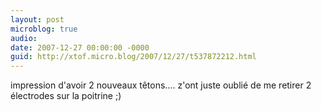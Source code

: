 ```yaml
---
layout: post
microblog: true
audio: 
date: 2007-12-27 00:00:00 -0000
guid: http://xtof.micro.blog/2007/12/27/t537872212.html
---
```

impression d'avoir 2 nouveaux têtons.... z'ont juste oublié de me retirer 2 électrodes sur la poitrine ;)
